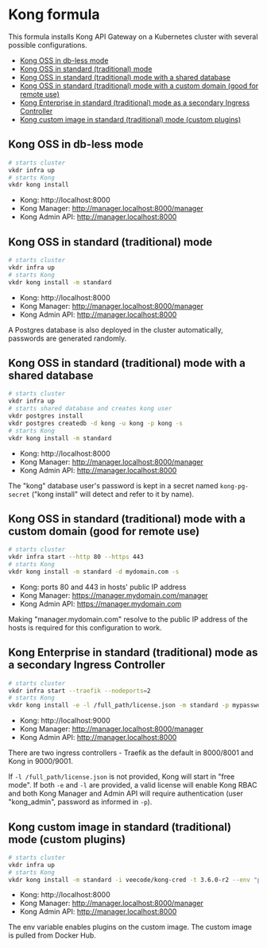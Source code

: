 # Kong formula <!-- omit in toc -->

This formula installs Kong API Gateway on a Kubernetes cluster with several possible configurations.

- [Kong OSS in db-less mode](#kong-oss-in-db-less-mode)
- [Kong OSS in standard (traditional) mode](#kong-oss-in-standard-traditional-mode)
- [Kong OSS in standard (traditional) mode with a shared database](#kong-oss-in-standard-traditional-mode-with-a-shared-database)
- [Kong OSS in standard (traditional) mode with a custom domain (good for remote use)](#kong-oss-in-standard-traditional-mode-with-a-custom-domain-good-for-remote-use)
- [Kong Enterprise in standard (traditional) mode as a secondary Ingress Controller](#kong-enterprise-in-standard-traditional-mode-as-a-secondary-ingress-controller)
- [Kong custom image in standard (traditional) mode (custom plugins)](#kong-custom-image-in-standard-traditional-mode-custom-plugins)


## Kong OSS in db-less mode

```sh
# starts cluster
vkdr infra up
# starts Kong
vkdr kong install
```

- Kong: http://localhost:8000
- Kong Manager: http://manager.localhost:8000/manager
- Kong Admin API: http://manager.localhost:8000

## Kong OSS in standard (traditional) mode

```sh
# starts cluster
vkdr infra up
# starts Kong
vkdr kong install -m standard
```

- Kong: http://localhost:8000
- Kong Manager: http://manager.localhost:8000/manager
- Kong Admin API: http://manager.localhost:8000

A Postgres database is also deployed in the cluster automatically, passwords are generated randomly.

## Kong OSS in standard (traditional) mode with a shared database

```sh
# starts cluster
vkdr infra up
# starts shared database and creates kong user
vkdr postgres install
vkdr postgres createdb -d kong -u kong -p kong -s
# starts Kong
vkdr kong install -m standard
```

- Kong: http://localhost:8000
- Kong Manager: http://manager.localhost:8000/manager
- Kong Admin API: http://manager.localhost:8000

The "kong" database user's password is kept in a secret named `kong-pg-secret` ("kong install" will detect and refer to it by name).

## Kong OSS in standard (traditional) mode with a custom domain (good for remote use)

```sh
# starts cluster
vkdr infra start --http 80 --https 443
# starts Kong
vkdr kong install -m standard -d mydomain.com -s
```

- Kong: ports 80 and 443 in hosts' public IP address
- Kong Manager: https://manager.mydomain.com/manager
- Kong Admin API: https://manager.mydomain.com

Making "manager.mydomain.com" resolve to the public IP address of the hosts is required for this configuration to work.

## Kong Enterprise in standard (traditional) mode as a secondary Ingress Controller

```sh
# starts cluster
vkdr infra start --traefik --nodeports=2
# starts Kong
vkdr kong install -e -l /full_path/license.json -m standard -p mypassword
```

- Kong: http://localhost:9000
- Kong Manager: http://manager.localhost:8000/manager
- Kong Admin API: http://manager.localhost:8000

There are two ingress controllers - Traefik as the default in 8000/8001 and Kong in 9000/9001.

If `-l /full_path/license.json` is not provided, Kong will start in "free mode". If both `-e` and `-l` are provided, a valid license will enable Kong RBAC and both Kong Manager and Admin API will require authentication (user "kong_admin", password as informed in `-p`).

## Kong custom image in standard (traditional) mode (custom plugins)

```sh
# starts cluster
vkdr infra up
# starts Kong
vkdr kong install -m standard -i veecode/kong-cred -t 3.6.0-r2 --env "plugins=bundled,oidc,oidc-acl,mtls-auth,mtls-acl,late-file-log"
```

- Kong: http://localhost:8000
- Kong Manager: http://manager.localhost:8000/manager
- Kong Admin API: http://manager.localhost:8000

The env variable enables plugins on the custom image. The custom image is pulled from Docker Hub.
